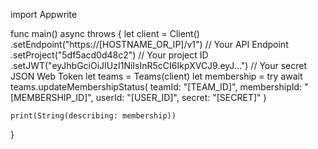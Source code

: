 import Appwrite

func main() async throws {
let client = Client()
.setEndpoint("https://[HOSTNAME_OR_IP]/v1") // Your API Endpoint
.setProject("5df5acd0d48c2") // Your project ID
.setJWT("eyJhbGciOiJIUzI1NiIsInR5cCI6IkpXVCJ9.eyJ...") // Your secret JSON Web Token
let teams = Teams(client)
let membership = try await teams.updateMembershipStatus(
teamId: "[TEAM_ID]",
membershipId: "[MEMBERSHIP_ID]",
userId: "[USER_ID]",
secret: "[SECRET]"
)

    print(String(describing: membership))

}
